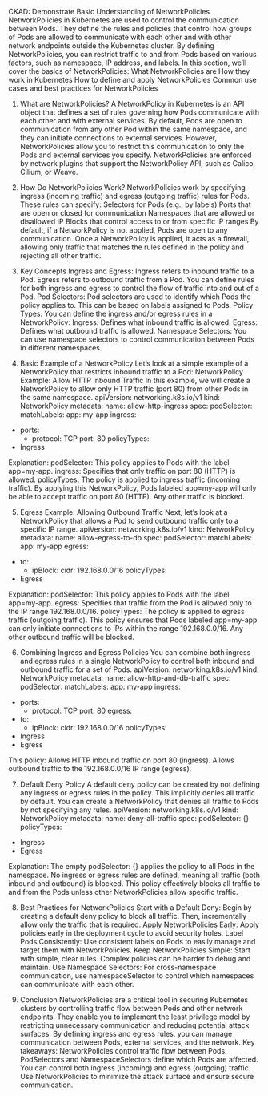 CKAD: Demonstrate Basic Understanding of NetworkPolicies
NetworkPolicies in Kubernetes are used to control the communication between Pods. They define the rules and policies that control how groups of Pods are allowed to communicate with each other and with other network endpoints outside the Kubernetes cluster. By defining NetworkPolicies, you can restrict traffic to and from Pods based on various factors, such as namespace, IP address, and labels.
In this section, we’ll cover the basics of NetworkPolicies:
What NetworkPolicies are
How they work in Kubernetes
How to define and apply NetworkPolicies
Common use cases and best practices for NetworkPolicies

1. What are NetworkPolicies?
A NetworkPolicy in Kubernetes is an API object that defines a set of rules governing how Pods communicate with each other and with external services. By default, Pods are open to communication from any other Pod within the same namespace, and they can initiate connections to external services. However, NetworkPolicies allow you to restrict this communication to only the Pods and external services you specify.
NetworkPolicies are enforced by network plugins that support the NetworkPolicy API, such as Calico, Cilium, or Weave.

2. How Do NetworkPolicies Work?
NetworkPolicies work by specifying ingress (incoming traffic) and egress (outgoing traffic) rules for Pods. These rules can specify:
Selectors for Pods (e.g., by labels)
Ports that are open or closed for communication
Namespaces that are allowed or disallowed
IP Blocks that control access to or from specific IP ranges
By default, if a NetworkPolicy is not applied, Pods are open to any communication. Once a NetworkPolicy is applied, it acts as a firewall, allowing only traffic that matches the rules defined in the policy and rejecting all other traffic.

3. Key Concepts
Ingress and Egress:
Ingress refers to inbound traffic to a Pod.
Egress refers to outbound traffic from a Pod.
You can define rules for both ingress and egress to control the flow of traffic into and out of a Pod.
Pod Selectors:
Pod selectors are used to identify which Pods the policy applies to. This can be based on labels assigned to Pods.
Policy Types:
You can define the ingress and/or egress rules in a NetworkPolicy:
Ingress: Defines what inbound traffic is allowed.
Egress: Defines what outbound traffic is allowed.
Namespace Selectors:
You can use namespace selectors to control communication between Pods in different namespaces.

4. Basic Example of a NetworkPolicy
Let’s look at a simple example of a NetworkPolicy that restricts inbound traffic to a Pod:
NetworkPolicy Example: Allow HTTP Inbound Traffic
In this example, we will create a NetworkPolicy to allow only HTTP traffic (port 80) from other Pods in the same namespace.
apiVersion: networking.k8s.io/v1
kind: NetworkPolicy
metadata:
  name: allow-http-ingress
spec:
  podSelector:
    matchLabels:
      app: my-app
  ingress:
  - ports:
    - protocol: TCP
      port: 80
  policyTypes:
  - Ingress

Explanation:
podSelector: This policy applies to Pods with the label app=my-app.
ingress: Specifies that only traffic on port 80 (HTTP) is allowed.
policyTypes: The policy is applied to ingress traffic (incoming traffic).
By applying this NetworkPolicy, Pods labeled app=my-app will only be able to accept traffic on port 80 (HTTP). Any other traffic is blocked.

5. Egress Example: Allowing Outbound Traffic
Next, let’s look at a NetworkPolicy that allows a Pod to send outbound traffic only to a specific IP range.
apiVersion: networking.k8s.io/v1
kind: NetworkPolicy
metadata:
  name: allow-egress-to-db
spec:
  podSelector:
    matchLabels:
      app: my-app
  egress:
  - to:
    - ipBlock:
        cidr: 192.168.0.0/16
  policyTypes:
  - Egress

Explanation:
podSelector: This policy applies to Pods with the label app=my-app.
egress: Specifies that traffic from the Pod is allowed only to the IP range 192.168.0.0/16.
policyTypes: The policy is applied to egress traffic (outgoing traffic).
This policy ensures that Pods labeled app=my-app can only initiate connections to IPs within the range 192.168.0.0/16. Any other outbound traffic will be blocked.

6. Combining Ingress and Egress Policies
You can combine both ingress and egress rules in a single NetworkPolicy to control both inbound and outbound traffic for a set of Pods.
apiVersion: networking.k8s.io/v1
kind: NetworkPolicy
metadata:
  name: allow-http-and-db-traffic
spec:
  podSelector:
    matchLabels:
      app: my-app
  ingress:
  - ports:
    - protocol: TCP
      port: 80
  egress:
  - to:
    - ipBlock:
        cidr: 192.168.0.0/16
  policyTypes:
  - Ingress
  - Egress

This policy:
Allows HTTP inbound traffic on port 80 (ingress).
Allows outbound traffic to the 192.168.0.0/16 IP range (egress).

7. Default Deny Policy
A default deny policy can be created by not defining any ingress or egress rules in the policy. This implicitly denies all traffic by default. You can create a NetworkPolicy that denies all traffic to Pods by not specifying any rules.
apiVersion: networking.k8s.io/v1
kind: NetworkPolicy
metadata:
  name: deny-all-traffic
spec:
  podSelector: {}
  policyTypes:
  - Ingress
  - Egress

Explanation:
The empty podSelector: {} applies the policy to all Pods in the namespace.
No ingress or egress rules are defined, meaning all traffic (both inbound and outbound) is blocked.
This policy effectively blocks all traffic to and from the Pods unless other NetworkPolicies allow specific traffic.

8. Best Practices for NetworkPolicies
Start with a Default Deny: Begin by creating a default deny policy to block all traffic. Then, incrementally allow only the traffic that is required.
Apply NetworkPolicies Early: Apply policies early in the deployment cycle to avoid security holes.
Label Pods Consistently: Use consistent labels on Pods to easily manage and target them with NetworkPolicies.
Keep NetworkPolicies Simple: Start with simple, clear rules. Complex policies can be harder to debug and maintain.
Use Namespace Selectors: For cross-namespace communication, use namespaceSelector to control which namespaces can communicate with each other.

9. Conclusion
NetworkPolicies are a critical tool in securing Kubernetes clusters by controlling traffic flow between Pods and other network endpoints. They enable you to implement the least privilege model by restricting unnecessary communication and reducing potential attack surfaces. By defining ingress and egress rules, you can manage communication between Pods, external services, and the network.
Key takeaways:
NetworkPolicies control traffic flow between Pods.
PodSelectors and NamespaceSelectors define which Pods are affected.
You can control both ingress (incoming) and egress (outgoing) traffic.
Use NetworkPolicies to minimize the attack surface and ensure secure communication.
